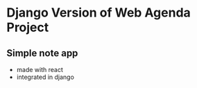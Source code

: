 # Django Version of Web Agenda Project

## Simple note app

- made with react
- integrated in django